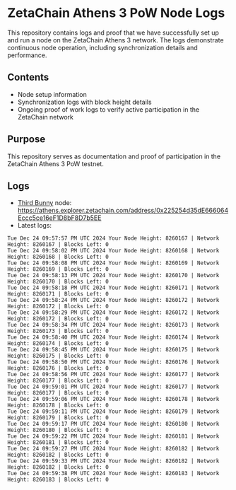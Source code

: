 # ZetaChain Athens 3 PoW Node Logs
This repository contains logs and proof that we have successfully set up and run a node on the ZetaChain Athens 3 network. The logs demonstrate continuous node operation, including synchronization details and performance.

## Contents
- Node setup information
- Synchronization logs with block height details
- Ongoing proof of work logs to verify active participation in the ZetaChain network

## Purpose
This repository serves as documentation and proof of participation in the ZetaChain Athens 3 PoW testnet.

## Logs

- [Third Bunny](https://thirdbunny.xyz/) node: https://athens.explorer.zetachain.com/address/0x225254d35dE666064Eccc5ce16eF1D8bF8D7b5EE
- Latest logs:
```
Tue Dec 24 09:57:57 PM UTC 2024 Your Node Height: 8260167 | Network Height: 8260167 | Blocks Left: 0
Tue Dec 24 09:58:02 PM UTC 2024 Your Node Height: 8260168 | Network Height: 8260168 | Blocks Left: 0
Tue Dec 24 09:58:08 PM UTC 2024 Your Node Height: 8260169 | Network Height: 8260169 | Blocks Left: 0
Tue Dec 24 09:58:13 PM UTC 2024 Your Node Height: 8260170 | Network Height: 8260170 | Blocks Left: 0
Tue Dec 24 09:58:18 PM UTC 2024 Your Node Height: 8260171 | Network Height: 8260171 | Blocks Left: 0
Tue Dec 24 09:58:24 PM UTC 2024 Your Node Height: 8260172 | Network Height: 8260172 | Blocks Left: 0
Tue Dec 24 09:58:29 PM UTC 2024 Your Node Height: 8260172 | Network Height: 8260172 | Blocks Left: 0
Tue Dec 24 09:58:34 PM UTC 2024 Your Node Height: 8260173 | Network Height: 8260173 | Blocks Left: 0
Tue Dec 24 09:58:40 PM UTC 2024 Your Node Height: 8260174 | Network Height: 8260174 | Blocks Left: 0
Tue Dec 24 09:58:45 PM UTC 2024 Your Node Height: 8260175 | Network Height: 8260175 | Blocks Left: 0
Tue Dec 24 09:58:50 PM UTC 2024 Your Node Height: 8260176 | Network Height: 8260176 | Blocks Left: 0
Tue Dec 24 09:58:56 PM UTC 2024 Your Node Height: 8260177 | Network Height: 8260177 | Blocks Left: 0
Tue Dec 24 09:59:01 PM UTC 2024 Your Node Height: 8260177 | Network Height: 8260177 | Blocks Left: 0
Tue Dec 24 09:59:06 PM UTC 2024 Your Node Height: 8260178 | Network Height: 8260178 | Blocks Left: 0
Tue Dec 24 09:59:11 PM UTC 2024 Your Node Height: 8260179 | Network Height: 8260179 | Blocks Left: 0
Tue Dec 24 09:59:17 PM UTC 2024 Your Node Height: 8260180 | Network Height: 8260180 | Blocks Left: 0
Tue Dec 24 09:59:22 PM UTC 2024 Your Node Height: 8260181 | Network Height: 8260181 | Blocks Left: 0
Tue Dec 24 09:59:27 PM UTC 2024 Your Node Height: 8260182 | Network Height: 8260182 | Blocks Left: 0
Tue Dec 24 09:59:33 PM UTC 2024 Your Node Height: 8260182 | Network Height: 8260182 | Blocks Left: 0
Tue Dec 24 09:59:38 PM UTC 2024 Your Node Height: 8260183 | Network Height: 8260183 | Blocks Left: 0
```
